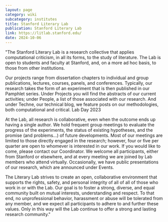 ```yaml
---
layout: page
category: wiki
subcategory: institutes
title: Stanford Literary Lab
publication: Stanford Literary Lab
link: https://litlab.stanford.edu/
date: 2024-10-06
---
```


"The Stanford Literary Lab is a research collective that applies computational criticism, in all its forms, to the study of literature. The Lab is open to students and faculty at Stanford, and, on a more ad hoc basis, to those from other institutions.

Our projects range from dissertation chapters to individual and group publications, lectures, courses, panels, and conferences. Typically, our research takes the form of an experiment that is then published in our Pamphlet series. Under Projects you will find the abstracts of our current activities; under People, a list of those associated with our research. And under Techne, our technical blog, we feature posts on our methodologies, both computational and critical.
Lab Day 2023

At the Lab, all research is collaborative, even when the outcome ends up having a single author. We hold frequent group meetings to evaluate the progress of the experiments, the status of existing hypotheses, and the promise (and problems...) of future developments. Most of our meetings are limited to those directly engaged in the research; however, four or five per quarter are open to whomever is interested in our work. If you would like to come, please contact our Coordinator. We welcome all participants, either from Stanford or elsewhere, and at every meeting we are joined by Lab members who attend virtually. Occasionally, we have public presentations of our research, which are announced under Events.

The Literary Lab strives to create an open, collaborative environment that supports the rights, safety, and personal integrity of all of all of those who work in or with the Lab. Our goal is to foster a strong, diverse, and equal community built on mutual interests, understanding and respect. To that end, no unprofessional behavior, harassment or abuse will be tolerated from any member, and we expect all participants to adhere to and further these values. Only in this way will the Lab continue to offer a strong and lasting research community."
